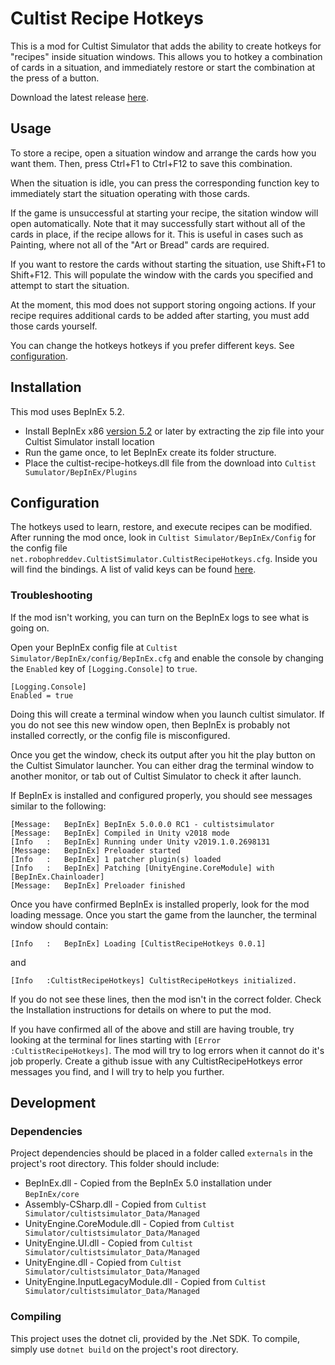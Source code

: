 # Cultist Recipe Hotkeys

This is a mod for Cultist Simulator that adds the ability to create hotkeys for "recipes" inside situation windows.
This allows you to hotkey a combination of cards in a situation, and immediately restore or start the combination at the press of a button.

Download the latest release [here](https://github.com/RoboPhred/cultist-recipe-hotkeys/releases/).

## Usage

To store a recipe, open a situation window and arrange the cards how you want them. Then, press Ctrl+F1 to Ctrl+F12 to save this combination.

When the situation is idle, you can press the corresponding function key to immediately start the situation operating with those cards.

If the game is unsuccessful at starting your recipe, the sitation window will open automatically.
Note that it may successfully start without all of the cards in place, if the recipe allows for it. This is useful in cases such as Painting,
where not all of the "Art or Bread" cards are required.

If you want to restore the cards without starting the situation, use Shift+F1 to Shift+F12. This will populate the window
with the cards you specified and attempt to start the situation.

At the moment, this mod does not support storing ongoing actions. If your recipe requires additional cards to be added after starting, you
must add those cards yourself.

You can change the hotkeys hotkeys if you prefer different keys. See [configuration](#configuration).

## Installation

This mod uses BepInEx 5.2.

- Install BepInEx x86 [version 5.2](https://github.com/BepInEx/BepInEx/releases/tag/v5.2) or later by extracting the zip file into your Cultist Simulator install location
- Run the game once, to let BepInEx create its folder structure.
- Place the cultist-recipe-hotkeys.dll file from the download into `Cultist Sumulator/BepInEx/Plugins`

## Configuration

The hotkeys used to learn, restore, and execute recipes can be modified. After running the mod once, look in `Cultist Simulator/BepInEx/Config` for the config file
`net.robophreddev.CultistSimulator.CultistRecipeHotkeys.cfg`. Inside you will find the bindings. A list of valid keys can be found [here](https://docs.unity3d.com/ScriptReference/KeyCode.html).

### Troubleshooting

If the mod isn't working, you can turn on the BepInEx logs to see what is going on.

Open your BepInEx config file at `Cultist Simulator/BepInEx/config/BepInEx.cfg` and enable the console by changing the `Enabled` key of `[Logging.Console]` to `true`.

```
[Logging.Console]
Enabled = true
```

Doing this will create a terminal window when you launch cultist simulator. If you do not see this new window open, then BepInEx is probably not installed correctly,
or the config file is misconfigured.

Once you get the window, check its output after you hit the play button on the Cultist Simulator launcher. You can either drag the terminal window to another
monitor, or tab out of Cultist Simulator to check it after launch.

If BepInEx is installed and configured properly, you should see messages similar to the following:

```
[Message:   BepInEx] BepInEx 5.0.0.0 RC1 - cultistsimulator
[Message:   BepInEx] Compiled in Unity v2018 mode
[Info   :   BepInEx] Running under Unity v2019.1.0.2698131
[Message:   BepInEx] Preloader started
[Info   :   BepInEx] 1 patcher plugin(s) loaded
[Info   :   BepInEx] Patching [UnityEngine.CoreModule] with [BepInEx.Chainloader]
[Message:   BepInEx] Preloader finished
```

Once you have confirmed BepInEx is installed properly, look for the mod loading message. Once you start the game from the launcher, the terminal window should contain:

```
[Info   :   BepInEx] Loading [CultistRecipeHotkeys 0.0.1]
```

and

```
[Info   :CultistRecipeHotkeys] CultistRecipeHotkeys initialized.
```

If you do not see these lines, then the mod isn't in the correct folder. Check the Installation instructions for details on where to put the mod.

If you have confirmed all of the above and still are having trouble, try looking at the terminal for lines starting with `[Error :CultistRecipeHotkeys]`. The mod will
try to log errors when it cannot do it's job properly. Create a github issue with any CultistRecipeHotkeys error messages you find, and I will try to help you further.

## Development

### Dependencies

Project dependencies should be placed in a folder called `externals` in the project's root directory.
This folder should include:

- BepInEx.dll - Copied from the BepInEx 5.0 installation under `BepInEx/core`
- Assembly-CSharp.dll - Copied from `Cultist Simulator/cultistsimulator_Data/Managed`
- UnityEngine.CoreModule.dll - Copied from `Cultist Simulator/cultistsimulator_Data/Managed`
- UnityEngine.UI.dll - Copied from `Cultist Simulator/cultistsimulator_Data/Managed`
- UnityEngine.dll - Copied from `Cultist Simulator/cultistsimulator_Data/Managed`
- UnityEngine.InputLegacyModule.dll - Copied from `Cultist Simulator/cultistsimulator_Data/Managed`

### Compiling

This project uses the dotnet cli, provided by the .Net SDK. To compile, simply use `dotnet build` on the project's root directory.
